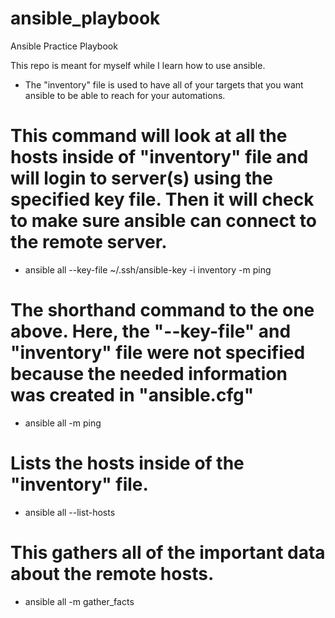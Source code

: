 # ansible_playbook
Ansible Practice Playbook

This repo is meant for myself while I learn how to use ansible.

* The "inventory" file is used to have all of your targets that you want ansible to be able to reach for your automations.

# This command will look at all the hosts inside of "inventory" file and will login to server(s) using the specified key file. Then it will check to make sure ansible can connect to the remote server.
* ansible all --key-file ~/.ssh/ansible-key -i inventory -m ping

# The shorthand command to the one above. Here, the "--key-file" and "inventory" file were not specified because the needed information was created in "ansible.cfg"
* ansible all -m ping

# Lists the hosts inside of the "inventory" file.
* ansible all --list-hosts

# This gathers all of the important data about the remote hosts.
* ansible all -m gather_facts
